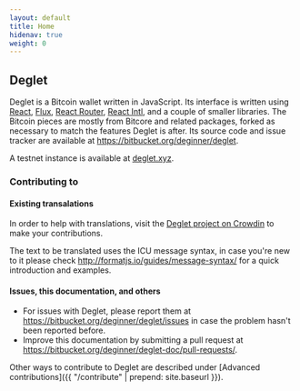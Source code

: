 ```yaml
---
layout: default
title: Home
hidenav: true
weight: 0
---
```



## Deglet

Deglet is a Bitcoin wallet written in JavaScript. Its interface is written
using [React](http://facebook.github.io/react/),
[Flux](https://facebook.github.io/flux/),
[React Router](http://rackt.github.io/react-router/),
[React Intl](http://formatjs.io/react/), and a couple of
smaller libraries. The Bitcoin pieces are mostly from Bitcore and related
packages, forked as necessary to match the features Deglet is after.
Its source code and issue tracker are available at
<https://bitbucket.org/deginner/deglet>.

A testnet instance is available at [deglet.xyz](http://deglet.xyz).


### Contributing to

#### Existing transalations

In order to help with translations, visit the
[Deglet project on Crowdin](https://crowdin.com/project/deglet)
to make your contributions.

The text to be translated uses the ICU message syntax, in case you're
new to it please check <http://formatjs.io/guides/message-syntax/>
for a quick introduction and examples.


#### Issues, this documentation, and others

* For issues with Deglet, please report them at
  <https://bitbucket.org/deginner/deglet/issues> in case
  the problem hasn't been reported before.
* Improve this documentation by submitting a pull request at
  <https://bitbucket.org/deginner/deglet-doc/pull-requests/>.

Other ways to contribute to Deglet are described under
[Advanced contributions]({{ "/contribute" | prepend: site.baseurl }}).
